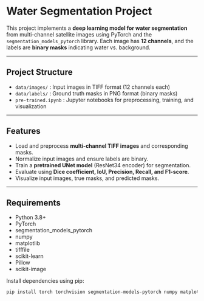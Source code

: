 # Water Segmentation Project

This project implements a **deep learning model for water segmentation** from multi-channel satellite images using PyTorch and the `segmentation_models_pytorch` library. Each image has **12 channels**, and the labels are **binary masks** indicating water vs. background.  

---

## Project Structure

- `data/images/` : Input images in TIFF format (12 channels each)  
- `data/labels/` : Ground truth masks in PNG format (binary masks)  
- `pre-trained.ipynb` : Jupyter notebooks for preprocessing, training, and visualization  


---

## Features

- Load and preprocess **multi-channel TIFF images** and corresponding masks.  
- Normalize input images and ensure labels are binary.  
- Train a **pretrained UNet model** (ResNet34 encoder) for segmentation.  
- Evaluate using **Dice coefficient, IoU, Precision, Recall, and F1-score**.  
- Visualize input images, true masks, and predicted masks.  

---

## Requirements

- Python 3.8+  
- PyTorch  
- segmentation_models_pytorch  
- numpy  
- matplotlib  
- tifffile  
- scikit-learn  
- Pillow  
- scikit-image  

Install dependencies using pip:

```bash
pip install torch torchvision segmentation-models-pytorch numpy matplotlib tifffile scikit-learn Pillow scikit-image
